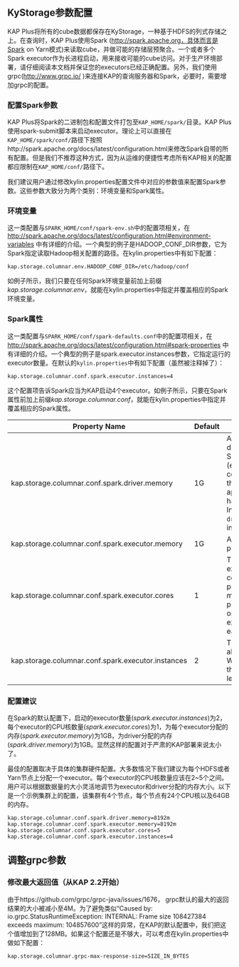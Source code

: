 ## KyStorage参数配置
KAP Plus将所有的cube数据都保存在KyStorage，一种基于HDFS的列式存储之上。在查询时，KAP Plus使用Spark (http://spark.apache.org，具体而言是Spark on Yarn模式)来读取cube，并做可能的存储层预聚合。一个或者多个Spark executor作为长进程启动，用来接收可能的cube访问。对于生产环境部署，请仔细阅读本文档并保证您的executors已经正确配置。另外，我们使用grpc(http://www.grpc.io/ )来连接KAP的查询服务器和Spark，必要时，需要增加grpc的配置。

### 配置Spark参数

KAP Plus将Spark的二进制包和配置文件打包至`KAP_HOME/spark/`目录。KAP Plus使用spark-submit脚本来启动executor。理论上可以直接在`KAP_HOME/spark/conf/`路径下按照http://spark.apache.org/docs/latest/configuration.html来修改Spark自带的所有配置。但是我们不推荐这种方式，因为从运维的便捷性考虑所有KAP相关的配置都应限制在`KAP_HOME/conf/`路径下。

我们建议用户通过修改kylin.properties配置文件中对应的参数值来配置Spark参数。这些参数大致分为两个类别：环境变量和Spark属性。

### 环境变量

这一类配置与`SPARK_HOME/conf/spark-env.sh`中的配置项相关，在 http://spark.apache.org/docs/latest/configuration.html#environment-variables 中有详细的介绍。一个典型的例子是HADOOP_CONF_DIR参数，它为Spark指定读取Hadoop相关配置的路径。在kylin.properties中有如下配置：

```
kap.storage.columnar.env.HADOOP_CONF_DIR=/etc/hadoop/conf
```

如例子所示，我们只要在任何Spark环境变量前加上前缀*kap.storage.columnar.env*，就能在kylin.properties中指定并覆盖相应的Spark环境变量。

### Spark属性

这一类配置与`SPARK_HOME/conf/spark-defaults.conf`中的配置项相关，在 http://spark.apache.org/docs/latest/configuration.html#spark-properties 中有详细的介绍。一个典型的例子是spark.executor.instances参数，它指定运行的executor数量。在默认的`kylin.properties`中有如下配置（虽然被注释掉了）：

  ```
kap.storage.columnar.conf.spark.executor.instances=4
  ```

这个配置项告诉Spark应当为KAP启动4个executor。如例子所示，只要在Spark属性前加上前缀*kap.storage.columnar.conf*，就能在kylin.properties中指定并覆盖相应的Spark属性。

| Property Name                            | Default | Meaning                                  |
| ---------------------------------------- | ------- | ---------------------------------------- |
| kap.storage.columnar.conf.spark.driver.memory | 1G      | Amount of memory to use for the driver process, i.e. where SparkContext is initialized. (e.g. `1g`, `2g`). *Note:* In client mode, this config must not be set through the `SparkConf` directly in your application, because the driver JVM has already started at that point. Instead, please set this through the `--driver-memory` command line option or in your default properties file. |
| kap.storage.columnar.conf.spark.executor.memory | 1G      | Amount of memory to use per executor process (e.g. `2g`, `8g`). |
| kap.storage.columnar.conf.spark.executor.cores | 1       | The number of cores to use on each executor. In standalone and Mesos coarse-grained modes, setting this parameter allows an application to run multiple executors on the same worker, provided that there are enough cores on that worker. Otherwise, only one executor per application will run on each worker. |
| kap.storage.columnar.conf.spark.executor.instances | 2       | The number of executors for static allocation. With `spark.dynamicAllocation.enabled`, the initial set of executors will be at least this large. |

### 配置建议

在Spark的默认配置下，启动的executor数量(*spark.executor.instances*)为2，每个executor的CPU核数量(*spark.executor.cores*)为1，为每个executor分配的内存(*spark.executor.memory*)为1GB，为driver分配的内存(*spark.driver.memory*)为1GB。显然这样的配置对于严肃的KAP部署来说太小了。

最佳的配置取决于具体的集群硬件配置。大多数情况下我们建议为每个HDFS或者Yarn节点上分配一个executor。每个executor的CPU核数量应该在2~5个之间。用户可以根据数据量的大小灵活地调节为executor和driver分配的内存大小。以下是一个示例集群上的配置，该集群有4个节点，每个节点有24个CPU核以及64GB的内存。

  ```
kap.storage.columnar.conf.spark.driver.memory=8192m
kap.storage.columnar.conf.spark.executor.memory=8192m
kap.storage.columnar.conf.spark.executor.cores=5
kap.storage.columnar.conf.spark.executor.instances=4
  ```

## 调整grpc参数

### 修改最大返回值（从KAP 2.2开始）

由于https://github.com/grpc/grpc-java/issues/1676， grpc默认的最大的返回结果的大小被减小至4M。为了避免类似“Caused by: io.grpc.StatusRuntimeException: INTERNAL: Frame size 108427384 exceeds maximum: 104857600”这样的异常，在KAP的默认配置中，我们把这个值增加到了128MB。如果这个配置还是不够大，可以考虑在kylin.properties中做如下配置：


```
kap.storage.columnar.grpc-max-response-size=SIZE_IN_BYTES
```
